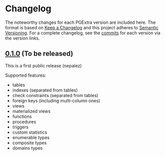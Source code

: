 # Changelog

The noteworthy changes for each PGExtra version are included here.
The format is based on [Keep a Changelog] and this project adheres to [Semantic Versioning].
For a complete changelog, see the [commits] for each version via the version links.

## [0.1.0] (To be released)

This is a first public release (nepalez)

Supported features:

- tables
- indexes (separated from tables)
- check constraints (separated from tables)
- foreign keys (including multi-column ones)
- views
- materialized views
- functions
- procedures
- triggers
- custom statistics
- enumerable types
- composite types
- domains types

[0.1.0]: https://github.com/nepalez/pg_extra/releases/tag/v0.1.0

[Keep a Changelog]: http://keepachangelog.com/
[Semantic Versioning]: http://semver.org/
[commits]: https://github.com/nepalez/pg_extra/commits/master

